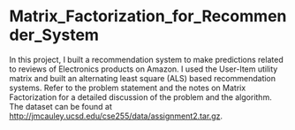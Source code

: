 # Matrix_Factorization_for_Recommender_System
 
In this project, I built a recommendation system to make predictions related to reviews of Electronics products on Amazon. I used the User-Item utility matrix and built an alternating least square (ALS) based recommendation systems. Refer to the problem statement and the notes on Matrix Factorization for a detailed discussion of the problem and the algorithm. The dataset can be found at http://jmcauley.ucsd.edu/cse255/data/assignment2.tar.gz. 
